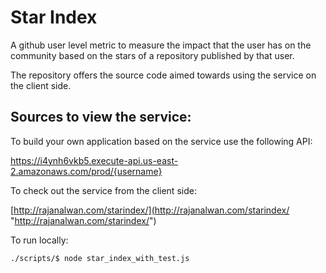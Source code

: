 # Star Index

A github user level metric to measure the impact that the user has on the community based on the stars of a repository published by that user.

The repository offers the source code aimed towards using the service on the client side.

## Sources to view the service:

To build your own application based on the service use the following API: 

https://i4ynh6vkb5.execute-api.us-east-2.amazonaws.com/prod/{username}

To check out the service from the client side: 

[http://rajanalwan.com/starindex/](http://rajanalwan.com/starindex/ "http://rajanalwan.com/starindex/")

To run locally: 

`./scripts/$ node star_index_with_test.js`
